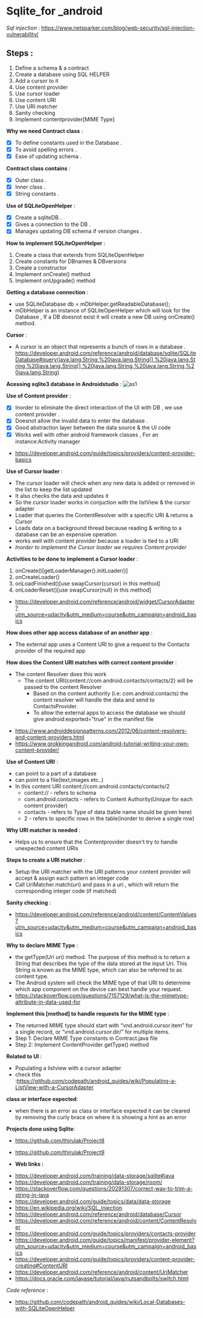 # Sqlite_for _android

_Sql injection_ :
https://www.netsparker.com/blog/web-security/sql-injection-vulnerability/
## Steps :
1. Define a schema & a contract 
2. Create a database using SQL HELPER
3. Add a cursor to it
4. Use content provider
5. Use cursor loader
6. Use content URI
7. Use URI matcher
8. Sanity checking
9. Implement contentprovider[MIME Type]

**Why we need Contract class** :
 
 - [x] To define constants used in the Database .
 - [x] To avoid spelling errors .
 - [x] Ease of updating schema .
 
**Contract class contains** :

 - [x] Outer class .
 - [x] Inner class .
 - [x] String constants .
 
 **Use of SQLiteOpenHelper** :
 
 - [x] Create a sqliteDB .
 - [x] Gives a connection to the DB .
 - [x] Manages updating DB schema if version changes .
 
 **How to implement SQLiteOpenHelper** :
 1. Create a class that extends from SQLiteOpenHelper
 2. Create constants for DBnames & DBversions
 3. Create a constructor
 4. Implement onCreate() method
 5. Implement onUpgrade() method
 
 **Getting a database connection** :
 - use SQLiteDatabase db = mDbHelper.getReadableDatabase();
 - mDbHelper is an instance of SQLiteOpenHelper which will look for the Database , If a DB doesnot exist it will create a new DB using
 onCreate() method.
 
 **Cursor** :
 - A cursor is an object that represents a bunch of rows in a database .
 https://developer.android.com/reference/android/database/sqlite/SQLiteDatabase#query(java.lang.String,%20java.lang.String[],%20java.lang.String,%20java.lang.String[],%20java.lang.String,%20java.lang.String,%20java.lang.String)
 
 **Acessing sqlite3 database in Androidstudio** :
 ![as1](https://user-images.githubusercontent.com/36688218/45996944-a2f23600-c0bb-11e8-9d86-50b6a60ba936.png)

  **Use of Content provider** :
- [x] Inorder to eliminate the direct interaction of the UI with DB , we use content provider .
- [x] Doesnot allow the invalid data to enter the database .
- [x] Good abstraction layer between the data source & the UI code
- [x] Works well with other android framework classes , For an instance:Activity manager

* https://developer.android.com/guide/topics/providers/content-provider-basics

**Use of Cursor loader** :
- The cursor loader will check when any new data is added or removed in the list to keep the list updated
- It also checks the data and updates it
- So the cursor loader works in conjuction with the listView & the cursor adapter
- Loader that queries the ContentResolver with a specific URI & returns a Cursor
- Loads data on a background thread because reading & writing to a database can be an expensive operation
- works well with content provider because a loader is tied to a URI
- _Inorder to implement the Cursor loader we requires Content provider_

**Activities to be done to implement a Cursor loader** :
1. onCreate()[getLoaderManager().initLoader()]
2. onCreateLoader()
3. onLoadFinished()[use swapCursor(cursor) in this method]
4. onLoaderReset()[use swapCursor(null) in this method]
- https://developer.android.com/reference/android/widget/CursorAdapter?utm_source=udacity&utm_medium=course&utm_campaign=android_basics

**How does other app access database of an another app** :
- The external app uses a Content URI to give a request to the Contacts provider of the required app

**How does the Content URI matches with correct content provider** :
- The content Resolver does this work
  - The content URI(content://com.android.contacts/contacts/2) will be passed to the content Resolver 
    - Based on the content authority (i.e: com.android.contacts) the content resolver will handle the data and send to ContactsProvider.
     - To allow the external apps to access the database we should give android:exported="true" in the manifest file
* https://www.androiddesignpatterns.com/2012/06/content-resolvers-and-content-providers.html
* https://www.grokkingandroid.com/android-tutorial-writing-your-own-content-provider/

**Use of Content URI** :
- can point to a part of a database
- can point to a file(text,images etc..)
- In this content URI content://com.android.contacts/contacts/2
   - content:// - refers to schema
   - com.android.contacts - refers to Content Authority(Unique for each content provider)
   - contacts - refers to Type of data (table name should be given here)
   - 2 - refers to specific rows in the table(inorder to derive a single row)
   
**Why URI matcher is needed** :
- Helps us to ensure that the Contentprovider doesn't try to handle unexpected content URIs

**Steps to create a URI matcher** :
- Setup the URI matcher with the URI patterns your content provider will accept & assign each pattern an integer code
- Call UriMatcher.match(uri) and pass in a uri , which will return the corresponding integer code (if matched)

**Sanity checking** :
- https://developer.android.com/reference/android/content/ContentValues?utm_source=udacity&utm_medium=course&utm_campaign=android_basics

**Why to declare MIME Type** :
- the getType(Uri uri) method. The purpose of this method is to return a String that describes the type of the data stored at the input Uri. This String is known as the MIME type, which can also be referred to as content type.
- The Android system will check the MIME type of that URI to determine which app component on the device can best handle your request.
- https://stackoverflow.com/questions/7157129/what-is-the-mimetype-attribute-in-data-used-for

**Implement this [method] to handle requests for the MIME type** : 
- The returned MIME type should start with “vnd.android.cursor.item” for a single record, or “vnd.android.cursor.dir/” for multiple items.
- Step 1: Declare MIME Type constants in Contract.java file
- Step 2: Implement ContentProvider getType() method

**Related to UI** :
- Populating a listview with a cursor adapter 
- check this :https://github.com/codepath/android_guides/wiki/Populating-a-ListView-with-a-CursorAdapter

**class or interface expected**:
- when there is an error as class or interface expected it can be cleared by removing the curly brace on where it is showing a hint as an error

**Projects done using Sqlite**:
- https://github.com/thirulak/Project8
- https://github.com/thirulak/Project9

- **Web links :**
* https://developer.android.com/training/data-storage/sqlite#java
* https://developer.android.com/training/data-storage/room/
* https://stackoverflow.com/questions/20291307/correct-way-to-trim-a-string-in-java
* https://developer.android.com/guide/topics/data/data-storage
* https://en.wikipedia.org/wiki/SQL_injection
* https://developer.android.com/reference/android/database/Cursor
* https://developer.android.com/reference/android/content/ContentResolver
* https://developer.android.com/guide/topics/providers/contacts-provider
* https://developer.android.com/guide/topics/manifest/provider-element?utm_source=udacity&utm_medium=course&utm_campaign=android_basics
* https://developer.android.com/guide/topics/providers/content-provider-creating#ContentURI
* https://developer.android.com/reference/android/content/UriMatcher
* https://docs.oracle.com/javase/tutorial/java/nutsandbolts/switch.html

_Code reference_ :
* https://github.com/codepath/android_guides/wiki/Local-Databases-with-SQLiteOpenHelper


   

 


 

